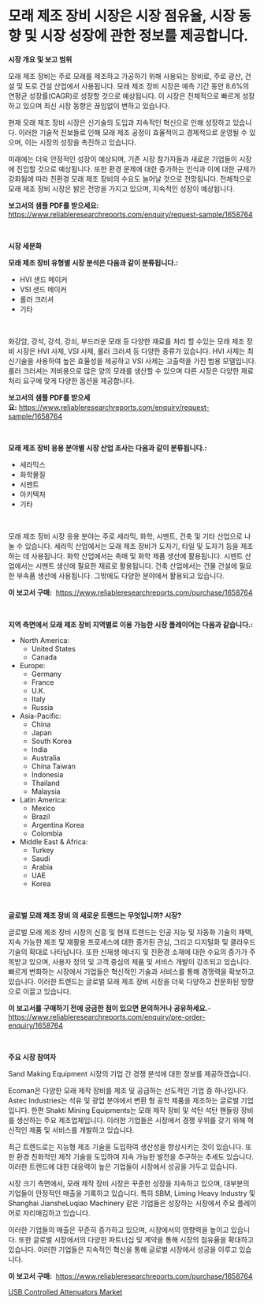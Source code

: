 <p><h1>모래 제조 장비 시장은 시장 점유율, 시장 동향 및 시장 성장에 관한 정보를 제공합니다.</h1></p><p><strong>시장 개요 및 보고 범위</strong></p>
<p><p>모래 제조 장비는 주로 모래를 제조하고 가공하기 위해 사용되는 장비로, 주로 광산, 건설 및 도로 건설 산업에서 사용됩니다. 모래 제조 장비 시장은 예측 기간 동안 8.6%의 연평균 성장률(CAGR)로 성장할 것으로 예상됩니다. 이 시장은 전체적으로 빠르게 성장하고 있으며 최신 시장 동향은 끊임없이 변하고 있습니다.</p><p>현재 모래 제조 장비 시장은 신기술의 도입과 지속적인 혁신으로 인해 성장하고 있습니다. 이러한 기술적 진보들로 인해 모래 제조 공정이 효율적이고 경제적으로 운영될 수 있으며, 이는 시장의 성장을 촉진하고 있습니다.</p><p>미래에는 더욱 안정적인 성장이 예상되며, 기존 시장 참가자들과 새로운 기업들이 시장에 진입할 것으로 예상됩니다. 또한 환경 문제에 대한 증가하는 인식과 이에 대한 규제가 강화됨에 따라 친환경 모래 제조 장비의 수요도 늘어날 것으로 전망됩니다. 전체적으로 모래 제조 장비 시장은 밝은 전망을 가지고 있으며, 지속적인 성장이 예상됩니다.</p></p>
<p><strong>보고서의 샘플 PDF를 받으세요:</strong> <a href="https://www.reliableresearchreports.com/enquiry/request-sample/1658764">https://www.reliableresearchreports.com/enquiry/request-sample/1658764</a></p>
<p>&nbsp;</p>
<p><strong>시장 세분화</strong></p>
<p><strong>모래 제조 장비 유형별 시장 분석은 다음과 같이 분류됩니다.:</strong></p>
<p><ul><li>HVI 샌드 메이커</li><li>VSI 샌드 메이커</li><li>롤러 크러셔</li><li>기타</li></ul></p>
<p>&nbsp;</p>
<p><p>화강암, 강석, 강석, 강쇠, 부드러운 모래 등 다양한 재료를 처리 할 수있는 모래 제조 장비 시장은 HVI 사제, VSI 사제, 롤러 크러셔 등 다양한 종류가 있습니다. HVI 사제는 최신기술을 사용하여 높은 효율성을 제공하고 VSI 사제는 고출력을 가진 범용 모델입니다. 롤러 크러셔는 저비용으로 많은 양의 모래를 생산할 수 있으며 다른 시장은 다양한 재료 처리 요구에 맞게 다양한 옵션을 제공합니다.</p></p>
<p><strong>보고서의 샘플 PDF를 받으세요:</strong>&nbsp;<a href="https://www.reliableresearchreports.com/enquiry/request-sample/1658764">https://www.reliableresearchreports.com/enquiry/request-sample/1658764</a></p>
<p>&nbsp;</p>
<p><strong> 모래 제조 장비 응용 분야별 시장 산업 조사는 다음과 같이 분류됩니다.:</strong></p>
<p><ul><li>세라믹스</li><li>화학물질</li><li>시멘트</li><li>아키텍처</li><li>기타</li></ul></p>
<p>&nbsp;</p>
<p><p>모래 제조 장비 시장 응용 분야는 주로 세라믹, 화학, 시멘트, 건축 및 기타 산업으로 나눌 수 있습니다. 세라믹 산업에서는 모래 제조 장비가 도자기, 타일 및 도자기 등을 제조하는 데 사용됩니다. 화학 산업에서는 촉매 및 화학 제품 생산에 활용됩니다. 시멘트 산업에서는 시멘트 생산에 필요한 재료로 활용됩니다. 건축 산업에서는 건물 건설에 필요한 부속품 생산에 사용됩니다. 그밖에도 다양한 분야에서 활용되고 있습니다.</p></p>
<p><strong>이 보고서 구매:</strong>&nbsp; <a href="https://www.reliableresearchreports.com/purchase/1658764">https://www.reliableresearchreports.com/purchase/1658764</a></p>
<p>&nbsp;</p>
<p><strong>지역 측면에서 모래 제조 장비 지역별로 이용 가능한 시장 플레이어는 다음과 같습니다.:</strong></p>
<p><ul>
    <li>
        North America:
        <ul>
            <li>United States</li>
            <li>Canada</li>
        </ul>
    </li>
    <li>
        Europe:
        <ul>
            <li>Germany</li>
            <li>France</li>
            <li>U.K.</li>
            <li>Italy</li>
            <li>Russia</li>
        </ul>
    </li>
    <li>
        Asia-Pacific:
        <ul>
            <li>China</li>
            <li>Japan</li>
            <li>South Korea</li>
            <li>India</li>
            <li>Australia</li>
            <li>China Taiwan</li>
            <li>Indonesia</li>
            <li>Thailand</li>
            <li>Malaysia</li>
        </ul>
    </li>
    <li>
        Latin America:
        <ul>
            <li>Mexico</li>
            <li>Brazil</li>
            <li>Argentina Korea</li>
            <li>Colombia</li>
        </ul>
    </li>
    <li>
        Middle East & Africa:
        <ul>
            <li>Turkey</li>
            <li>Saudi</li>
            <li>Arabia</li>
            <li>UAE</li>
            <li>Korea</li>
        </ul>
    </li>
    </ul></p>
<p>&nbsp;</p>
<p><strong>글로벌 모래 제조 장비 의 새로운 트렌드는 무엇입니까? 시장?</strong></p>
<p><p>글로벌 모래 제조 장비 시장의 신흥 및 현재 트렌드는 인공 지능 및 자동화 기술의 채택, 지속 가능한 제조 및 재활용 프로세스에 대한 증가된 관심, 그리고 디지털화 및 클라우드 기술의 확대로 나타납니다. 또한 신재생 에너지 및 친환경 소재에 대한 수요의 증가가 주목받고 있으며, 사용자 정의 및 고객 중심의 제품 및 서비스 개발이 강조되고 있습니다. 빠르게 변화하는 시장에서 기업들은 혁신적인 기술과 서비스를 통해 경쟁력을 확보하고 있습니다. 이러한 트렌드는 글로벌 모래 제조 장비 시장을 더욱 다양하고 전문화된 방향으로 이끌고 있습니다.</p></p>
<p><strong>이 보고서를 구매하기 전에 궁금한 점이 있으면 문의하거나 공유하세요.</strong>- <a href="https://www.reliableresearchreports.com/enquiry/pre-order-enquiry/1658764">https://www.reliableresearchreports.com/enquiry/pre-order-enquiry/1658764</a></p>
<p>&nbsp;</p>
<p><strong>주요 시장 참여자</strong></p>
<p><p>Sand Making Equipment 시장의 기업 간 경쟁 분석에 대한 정보를 제공하겠습니다.</p><p>Ecoman은 다양한 모래 제작 장비를 제조 및 공급하는 선도적인 기업 중 하나입니다. Astec Industries는 석유 및 광업 분야에서 변환 형 공학 제품을 제조하는 글로벌 기업입니다. 한편 Shakti Mining Equipments는 모래 제작 장비 및 석탄 석탄 핸들링 장비를 생산하는 주요 제조업체입니다. 이러한 기업들은 시장에서 경쟁 우위를 갖기 위해 혁신적인 제품 및 서비스를 개발하고 있습니다.</p><p>최근 트렌드로는 지능형 제조 기술을 도입하여 생산성을 향상시키는 것이 있습니다. 또한 환경 친화적인 제작 기술을 도입하여 지속 가능한 발전을 추구하는 추세도 있습니다. 이러한 트렌드에 대한 대응력이 높은 기업들이 시장에서 성공을 거두고 있습니다.</p><p>시장 크기 측면에서, 모래 제작 장비 시장은 꾸준한 성장을 지속하고 있으며, 대부분의 기업들이 안정적인 매출을 기록하고 있습니다. 특히 SBM, Liming Heavy Industry 및 Shanghai JiansheLuqiao Machinery 같은 기업들은 성장하는 시장에서 주요 플레이어로 자리매김하고 있습니다.</p><p>이러한 기업들의 매출은 꾸준히 증가하고 있으며, 시장에서의 영향력을 높이고 있습니다. 또한 글로벌 시장에서의 다양한 파트너십 및 계약을 통해 시장의 점유율을 확대하고 있습니다. 이러한 기업들은 지속적인 혁신을 통해 글로벌 시장에서 성공을 이루고 있습니다.</p></p>
<p><strong>이 보고서 구매:</strong>&nbsp;&nbsp;<a href="https://www.reliableresearchreports.com/purchase/1658764">https://www.reliableresearchreports.com/purchase/1658764</a></p>
<p><p><a href="https://github.com/RichRobinson5/Market-Research-Report-List-4/blob/main/usb-controlled-attenuators-market.md">USB Controlled Attenuators Market</a></p></p>
